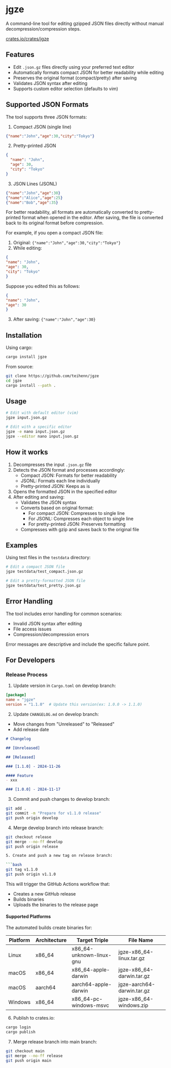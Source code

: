 # jgze

A command-line tool for editing gzipped JSON files
directly without manual decompression/compression steps.

[crates.io/crates/jgze](https://crates.io/crates/jgze)

## Features

- Edit `.json.gz` files directly using your preferred text editor
- Automatically formats compact JSON for better readability while editing
- Preserves the original format (compact/pretty) after saving
- Validates JSON syntax after editing
- Supports custom editor selection (defaults to vim)

## Supported JSON Formats

The tool supports three JSON formats:

1. Compact JSON (single line)

```json
{"name":"John","age":30,"city":"Tokyo"}
```

2. Pretty-printed JSON

```json
{
  "name": "John",
  "age": 30,
  "city": "Tokyo"
}
```

3. JSON Lines (JSONL)

```json
{"name":"John","age":30}
{"name":"Alice","age":25}
{"name":"Bob","age":35}
```

For better readability, all formats are automatically converted to
pretty-printed format when opened in the editor.
After saving, the file is converted back to its original format before compression.

For example, if you open a compact JSON file:

1. Original: `{"name":"John","age":30,"city":"Tokyo"}`
2. While editing:

```json
{
"name": "John",
"age": 30,
"city": "Tokyo"
}
```

Suppose you edited this as follows:

```json
{
"name": "John",
"age": 30
}
```

3. After saving: `{"name":"John","age":30}`

## Installation

Using cargo:

```bash
cargo install jgze
```

From source:

```bash
git clone https://github.com/teihenn/jgze
cd jgze
cargo install --path .
```

## Usage

```bash
# Edit with default editor (vim)
jgze input.json.gz

# Edit with a specific editor
jgze -e nano input.json.gz
jgze --editor nano input.json.gz
```

## How it works

1. Decompresses the input `.json.gz` file
2. Detects the JSON format and processes accordingly:
   - Compact JSON: Formats for better readability
   - JSONL: Formats each line individually
   - Pretty-printed JSON: Keeps as is
3. Opens the formatted JSON in the specified editor
4. After editing and saving:
   - Validates the JSON syntax
   - Converts based on original format:
     - For compact JSON: Compresses to single line
     - For JSONL: Compresses each object to single line
     - For pretty-printed JSON: Preserves formatting
   - Compresses with gzip and saves back to the original file

## Examples

Using test files in the `testdata` directory:

```bash
# Edit a compact JSON file
jgze testdata/test_compact.json.gz

# Edit a pretty-formatted JSON file
jgze testdata/test_pretty.json.gz
```

## Error Handling

The tool includes error handling for common scenarios:

- Invalid JSON syntax after editing
- File access issues
- Compression/decompression errors

Error messages are descriptive and include the specific failure point.

## For Developers

### Release Process

1. Update version in `Cargo.toml` on develop branch:

```toml
[package]
name = "jgze"
version = "1.1.0"  # Update this version(ex: 1.0.0 -> 1.1.0)
```

2. Update `CHANGELOG.md` on develop branch:

- Move changes from "Unreleased" to "Released"
- Add release date

```markdown
# Changelog

## [Unreleased]

## [Released]

### [1.1.0] - 2024-11-26

#### Feature
- xxx

### [1.0.0] - 2024-11-17
```

3. Commit and push changes to develop branch:

```bash
git add .
git commit -m "Prepare for v1.1.0 release"
git push origin develop
```

4. Merge develop branch into release branch:

```bash
git checkout release
git merge --no-ff develop
git push origin release

5. Create and push a new tag on release branch:

```bash
git tag v1.1.0
git push origin v1.1.0
```

This will trigger the GitHub Actions workflow that:

- Creates a new GitHub release
- Builds binaries
- Uploads the binaries to the release page

#### Supported Platforms

The automated builds create binaries for:

| Platform | Architecture | Target Triple | File Name |
|----------|-------------|---------------|-----------|
| Linux | x86_64 | x86_64-unknown-linux-gnu | jgze-x86_64-linux.tar.gz |
| macOS | x86_64 | x86_64-apple-darwin | jgze-x86_64-darwin.tar.gz |
| macOS | aarch64 | aarch64-apple-darwin | jgze-aarch64-darwin.tar.gz |
| Windows | x86_64 | x86_64-pc-windows-msvc | jgze-x86_64-windows.zip |

6. Publish to crates.io:

```bash
cargo login
cargo publish
```

7. Merge release branch into main branch:

```bash
git checkout main
git merge --no-ff release
git push origin main
```
